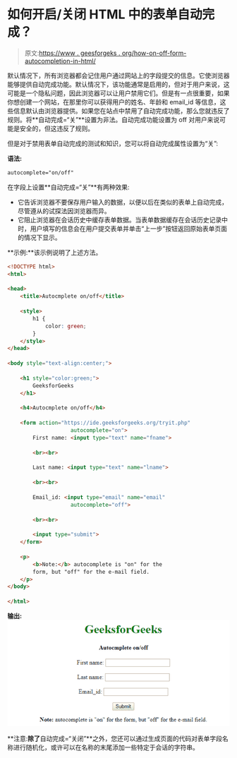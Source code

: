 # 如何开启/关闭 HTML 中的表单自动完成？

> 原文:[https://www . geesforgeks . org/how-on-off-form-autocompletion-in-html/](https://www.geeksforgeeks.org/how-to-turn-on-off-form-autocompletion-in-html/)

默认情况下，所有浏览器都会记住用户通过网站上的字段提交的信息。它使浏览器能够提供自动完成功能。默认情况下，该功能通常是启用的，但对于用户来说，这可能是一个隐私问题，因此浏览器可以让用户禁用它们。但是有一点很重要，如果你想创建一个网站，在那里你可以获得用户的姓名、年龄和 email_id 等信息，这些信息默认由浏览器提供。如果您在站点中禁用了自动完成功能，那么您就违反了规则。将**自动完成=“关”**设置为非法。自动完成功能设置为 off 对用户来说可能是安全的，但这违反了规则。

但是对于禁用表单自动完成的测试和知识，您可以将自动完成属性设置为“关”:

**语法:**

```html
autocomplete="on/off"
```

在字段上设置**自动完成=“关”**有两种效果:

*   它告诉浏览器不要保存用户输入的数据，以便以后在类似的表单上自动完成，尽管遵从的试探法因浏览器而异。
*   它阻止浏览器在会话历史中缓存表单数据。当表单数据缓存在会话历史记录中时，用户填写的信息会在用户提交表单并单击“上一步”按钮返回原始表单页面的情况下显示。

**示例:**该示例说明了上述方法。

```html
<!DOCTYPE html>
<html>

<head>
    <title>Autocmplete on/off</title>

    <style>
        h1 {
            color: green;
        }
    </style>
</head>

<body style="text-align:center;">

    <h1 style="color:green;">
        GeeksforGeeks
    </h1>

    <h4>Autocmplete on/off</h4>

    <form action="https://ide.geeksforgeeks.org/tryit.php"
                    autocomplete="on">
        First name: <input type="text" name="fname">

        <br><br> 

        Last name: <input type="text" name="lname">

        <br><br> 

        Email_id: <input type="email" name="email"
                    autocomplete="off">

        <br><br>

        <input type="submit">
    </form>

    <p>
        <b>Note:</b> autocomplete is "on" for the
        form, but "off" for the e-mail field.
    </p>
</body>

</html>
```

**输出:**
![](img/25b8a0a478cefdfb6c553a9a3e481372.png)

**注意:**除了**自动完成=“关闭”**之外，您还可以通过生成页面的代码对表单字段名称进行随机化，或许可以在名称的末尾添加一些特定于会话的字符串。